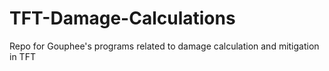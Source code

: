 # TFT-Damage-Calculations
Repo for Gouphee's programs related to damage calculation and mitigation in TFT
